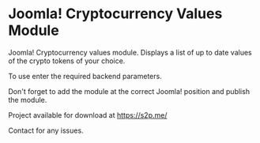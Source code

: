 # Joomla! Cryptocurrency Values Module
Joomla! Cryptocurrency values module. Displays a list of up to date values of the crypto tokens of your choice. 

To use enter the required backend parameters.

Don't forget to add the module at the correct Joomla! position and publish the module.

Project available for download at https://s2p.me/

Contact for any issues.
